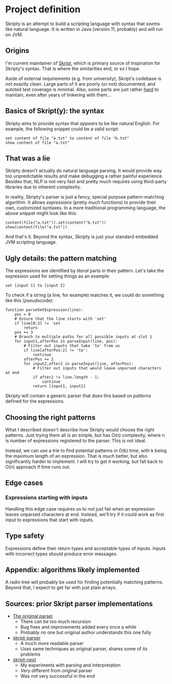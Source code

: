 # Project definition
Skripty is an attempt to build a scripting language with syntax that *seems*
like natural language. It is written in Java (version 11, probably) and will
run on JVM.

## Origins
I'm current maintainer of [Skript](https://github.com/SkriptLang/Skript),
which is primary source of inspiration for Skripty's syntax. That is where
the similarities end, or so I hope.

Aside of external requirements (e.g. from university), Skript's codebase is
not exactly clean. Large parts of it are poorly (or not) documented, and
autoted test coverage is minimal. Also, some parts are just rather
[hard](https://github.com/SkriptLang/Skript/blob/master/src/main/java/ch/njol/skript/lang/SkriptParser.java)
to maintain, even after years of tinkering with them...

## Basics of Skript(y): the syntax
Skripty aims to provide syntax that *appears* to be like natural English.
For example, the following snippet could be a valid script:

```
set content of file "a.txt" to content of file "b.txt"
show content of file "a.txt"
```

## That was a lie
Skripty doesn't actually do natural language parsing. It would provide way
too unpredictable results and make debugging a rather painful experience.
Besides that, NLP is not very fast and pretty much requires using
third-party libraries due to inherent complexity.

In reality, Skripty's parser is just a fancy, special purpose pattern-matching
algorithm. It allows *expressions* (pretty much functions) to provide their
own, customized syntaxes. In a more traditional programming language, the above
snippet might look like this:

```
content(file("a.txt")).set(content("b.txt"))
show(content(file("a.txt"))
```

And that's it. Beyond the syntax, Skripty is just your standard embedded JVM
scripting language.

## Ugly details: the pattern matching
The expressions are identified by *literal* parts in their pattern.
Let's take the expression used for setting things as an example:
```
set [input 1] to [input 2]
```

To check if a string (a line, for example) matches it, we could do something
like this (pseudocode):
```
function parseSetExpression(line):
    pos = 0
    # Ensure that the line starts with 'set'
    if line[0:3] != 'set
        return
    pos += 3
    # Branch to multiple paths for all possible inputs at slot 1
    for input1,afterPos in parseInput(line, pos):
        # Filter out inputs that take 'to' from us
        if line[afterPos:2] != 'to':
            continue
        afterPos += 2
        for input2,after2 in parseInput(line, afterPos):
            # Filter out inputs that would leave unparsed characters at end
            if after2 != line.length - 1:
                continue
            return [input1, input2]
```

Skripty will contain a generic parser that does this based on *patterns*
defined for the expressions.

## Choosing the right patterns
What I described doesn't describe how Skripty would choose the right patterns.
Just trying them all is an simple, but has O(n) complexity, where n is number
of expressions registered to the parser. This is not ideal.

Instead, we can use a trie to find potential patterns in O(k) time, with k
being the maximum length of an expression. That is *much* better, but also
significantly harder to implement. I will try to get it working, but fall back
to O(n) approach if time runs out.

## Edge cases
### Expressions starting with inputs
Handling this edge case requires us to not just fail when an expression leaves
unparsed characters at end. Instead, we'll try if it could work as first input
to expressions that start with inputs.

## Type safety
Expressions define their return types and acceptable types of inputs. Inputs
with incorrect types should produce error messages.

## Appendix: algorithms likely implemented
A radix tree will probably be used for finding potentially matching patterns.
Beyond that, I expect to get far with just plain arrays.

## Sources: prior Skript parser implementations
* [The original parser](https://github.com/SkriptLang/Skript/blob/master/src/main/java/ch/njol/skript/lang/SkriptParser.java)
  * There can be too much recursion
  * Bug fixes and improvements added every once a while
  * Probably no one but original author understands this one fully
* [skript-parser](https://github.com/SkriptLang/skript-parser)
  * A much more readable parser
  * Uses same techniques as original parser, shares some of its problems
* [skript-next](https://github.com/SkriptLang/skript-next)
  * My experiments with parsing and interpretation
  * *Very* different from original parser
  * Was not very successful in the end
